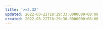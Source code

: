 ```yaml
---
title: '>=2.32'
updated: 2022-03-22T18:29:33.0000000+08:00
created: 2022-03-22T18:29:30.0000000+08:00
---
```



